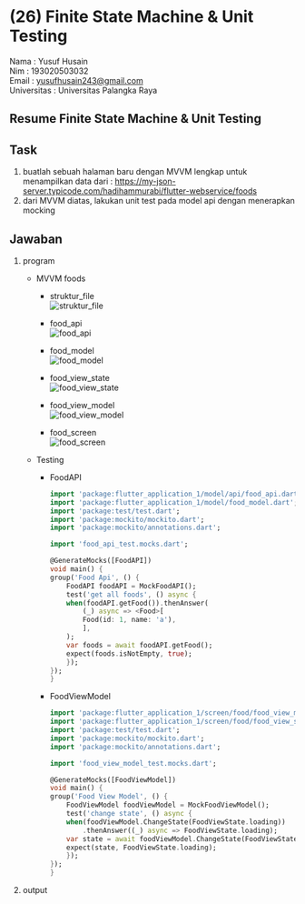 # (26) Finite State Machine & Unit Testing

Nama : Yusuf Husain <br>
Nim : 193020503032 <br>
Email : yusufhusain243@gmail.com <br>
Universitas : Universitas Palangka Raya

## Resume Finite State Machine & Unit Testing

## Task

1. buatlah sebuah halaman baru dengan MVVM lengkap untuk menampilkan data dari : https://my-json-server.typicode.com/hadihammurabi/flutter-webservice/foods
2. dari MVVM diatas, lakukan unit test pada model api dengan menerapkan mocking

## Jawaban

1. program

   - MVVM foods

     - struktur_file <br>
       ![struktur_file](https://user-images.githubusercontent.com/74952343/164582171-70c3548b-10b2-4f59-ac2f-ee4b93f731fd.jpeg)
     - food_api <br>
       ![food_api](https://user-images.githubusercontent.com/74952343/164581954-f5073e4d-b1e2-4982-af2e-fb6398828c45.png)
     - food_model <br>
       ![food_model](https://user-images.githubusercontent.com/74952343/164582007-2cee3dd9-4e7f-416c-9f67-613c9ccab0df.png)

     - food_view_state <br>
       ![food_view_state](https://user-images.githubusercontent.com/74952343/164582028-322417e7-d9fe-4ce4-9723-a5e7cc08c860.png)

     - food_view_model <br>
       ![food_view_model](https://user-images.githubusercontent.com/74952343/164582043-32cb75e6-5c8a-4613-a768-f034d39f4453.png)

     - food_screen <br>
       ![food_screen](https://user-images.githubusercontent.com/74952343/164582090-997ee61e-0e03-4173-b953-78b2468b2184.png)

   - Testing

     - FoodAPI

       ```dart
       import 'package:flutter_application_1/model/api/food_api.dart';
       import 'package:flutter_application_1/model/food_model.dart';
       import 'package:test/test.dart';
       import 'package:mockito/mockito.dart';
       import 'package:mockito/annotations.dart';

       import 'food_api_test.mocks.dart';

       @GenerateMocks([FoodAPI])
       void main() {
       group('Food Api', () {
           FoodAPI foodAPI = MockFoodAPI();
           test('get all foods', () async {
           when(foodAPI.getFood()).thenAnswer(
               (_) async => <Food>[
               Food(id: 1, name: 'a'),
               ],
           );
           var foods = await foodAPI.getFood();
           expect(foods.isNotEmpty, true);
           });
       });
       }

       ```

     - FoodViewModel

       ```dart
       import 'package:flutter_application_1/screen/food/food_view_model.dart';
       import 'package:flutter_application_1/screen/food/food_view_state.dart';
       import 'package:test/test.dart';
       import 'package:mockito/mockito.dart';
       import 'package:mockito/annotations.dart';

       import 'food_view_model_test.mocks.dart';

       @GenerateMocks([FoodViewModel])
       void main() {
       group('Food View Model', () {
           FoodViewModel foodViewModel = MockFoodViewModel();
           test('change state', () async {
           when(foodViewModel.ChangeState(FoodViewState.loading))
               .thenAnswer((_) async => FoodViewState.loading);
           var state = await foodViewModel.ChangeState(FoodViewState.loading);
           expect(state, FoodViewState.loading);
           });
       });
       }
       ```

2. output
